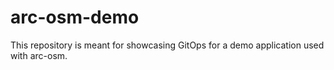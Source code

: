 # arc-osm-demo
This repository is meant for showcasing GitOps for a demo application used with arc-osm.
